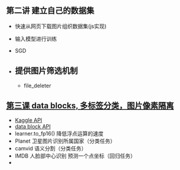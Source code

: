 ## 第二讲 建立自己的数据集
-  快速从网页下载图片组织数据集(js实现)
-  输入模型进行训练
- SGD

- ## 提供图片筛选机制
	- file_deleter
## [第三课 data blocks, 多标签分类，图片像素隔离](https://www.youtube.com/watch?v=MpZxV6DVsmM)

- [Kaggle API](https://github.com/Kaggle/kaggle-api)
- [data block API](https://docs.fast.ai/data_block.html)
- learner.to_fp16() 降低浮点运算的速度
- Planet 卫星图片识别所属国家（分类任务） 
- camvid 语义分割（分类任务）
- IMDB 人脸部中心识别  预测一个点坐标（回归任务）
- 
<!--stackedit_data:
eyJoaXN0b3J5IjpbLTExNTEyOTE1OTcsNjM5MTkwMTIxLDE3MD
Q1MDM2NDIsLTE3OTA2MzkxMTIsLTE4NzEzMTY3NTUsMjA5OTc0
OTk2XX0=
-->